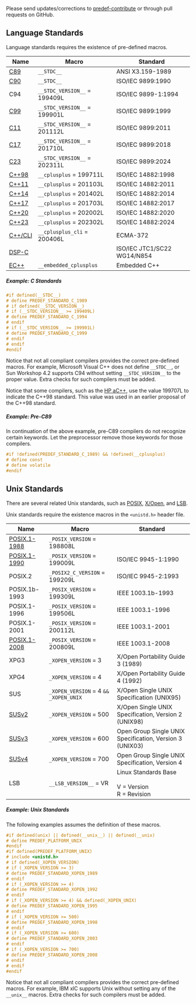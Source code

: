 Please send updates/corrections to [predef-contribute](mailto:predef-contribute@lists.sourceforge.net) or through pull requests on GitHub.

## Language Standards ##

Language standards requires the existence of pre-defined macros.

Name | Macro | Standard
---|---|---
[C89](https://en.wikipedia.org/wiki/ANSI_C#C89)|`__STDC__`|ANSI X3.159-1989
[C90](https://en.wikipedia.org/wiki/ANSI_C#C90)|`__STDC__`|ISO/IEC 9899:1990
C94|`__STDC_VERSION__` = 199409L|ISO/IEC 9899-1:1994
[C99](https://en.wikipedia.org/wiki/C99)|`__STDC_VERSION__` = 199901L|ISO/IEC 9899:1999
[C11](https://en.wikipedia.org/wiki/C11_%28C_standard_revision%29)|`__STDC_VERSION__` = 201112L|ISO/IEC 9899:2011
[C17](https://en.wikipedia.org/wiki/C18_%28C_standard_revision%29)|`__STDC_VERSION__` = 201710L|ISO/IEC 9899:2018
[C23](https://en.wikipedia.org/wiki/C23_%28C_standard_revision%29)|`__STDC_VERSION__` = 202311L|ISO/IEC 9899:2024
[C++98](https://www.open-std.org/jtc1/sc22/wg21/)|`__cplusplus` = 199711L|ISO/IEC 14882:1998
[C++11](https://en.wikipedia.org/wiki/C%2B%2B11)|`__cplusplus` = 201103L|ISO/IEC 14882:2011
[C++14](https://en.wikipedia.org/wiki/C%2B%2B14)|`__cplusplus` = 201402L|ISO/IEC 14882:2014
[C++17](https://en.wikipedia.org/wiki/C%2B%2B17)|`__cplusplus` = 201703L|ISO/IEC 14882:2017
[C++20](https://en.wikipedia.org/wiki/C%2B%2B20)|`__cplusplus` = 202002L|ISO/IEC 14882:2020
[C++23](https://en.wikipedia.org/wiki/C%2B%2B23)|`__cplusplus` = 202302L|ISO/IEC 14882:2024
[C++/CLI](https://web.archive.org/web/20160529152346/http://www.ecma-international.org/publications/standards/Ecma-372.htm)|`__cplusplus_cli` = 200406L|ECMA-372
[DSP-C](https://web.archive.org/web/20070220061023/http://www.dsp-c.org/)| |ISO/IEC JTC1/SC22 WG14/N854
[EC++](http://www.caravan.net/ec2plus/)|`__embedded_cplusplus`|Embedded C++

##### Example: C Standards #####

```c
#if defined(__STDC__)
# define PREDEF_STANDARD_C_1989
# if defined(__STDC_VERSION__)
# if (__STDC_VERSION__ >= 199409L)
# define PREDEF_STANDARD_C_1994
# endif
# if (__STDC_VERSION__ >= 199901L)
# define PREDEF_STANDARD_C_1999
# endif
# endif
#endif
```

Notice that not all compliant compilers provides the correct pre-defined macros. For example, Microsoft Visual C++ does not define `__STDC__`, or Sun Workshop 4.2 supports C94 without setting `__STDC_VERSION__` to the proper value. Extra checks for such compilers must be added.

Notice that some compilers, such as the [HP aC++](http://h21007.www2.hp.com/portal/site/dspp/menuitem.863c3e4cbcdc3f3515b49c108973a801?ciid=4b080055abe021100055abe02110275d6e10RCRD), use the value 199707L to indicate the C++98 standard. This value was used in an earlier proposal of the C++98 standard.

##### Example: Pre-C89 #####

In continuation of the above example, pre-C89 compilers do not recognize certain keywords. Let the preprocessor remove those keywords for those compilers.

```c
#if !defined(PREDEF_STANDARD_C_1989) && !defined(__cplusplus)
# define const
# define volatile
#endif
```

## Unix Standards ##

There are several related Unix standards, such as [POSIX](http://en.wikipedia.org/wiki/POSIX), [X/Open](http://en.wikipedia.org/wiki/X/Open), and [LSB](http://en.wikipedia.org/wiki/Linux_Standard_Base).

Unix standards require the existence macros in the `<unistd.h>` header file.

Name | Macro | Standard
---|---|---
[POSIX.1-1988](https://nvlpubs.nist.gov/nistpubs/Legacy/FIPS/fipspub151-1.pdf)|`_POSIX_VERSION` = 198808L|
[POSIX.1-1990](https://nvlpubs.nist.gov/nistpubs/Legacy/FIPS/fipspub151-2.pdf)|`_POSIX_VERSION` = 199009L|ISO/IEC 9945-1:1990
POSIX.2|`_POSIX2_C_VERSION` = 199209L|ISO/IEC 9945-2:1993
POSIX.1b-1993|`_POSIX_VERSION` = 199309L|IEEE 1003.1b-1993
POSIX.1-1996|`_POSIX_VERSION` = 199506L|IEEE 1003.1-1996
POSIX.1-2001|`_POSIX_VERSION` = 200112L|IEEE 1003.1-2001
[POSIX.1-2008](http://pubs.opengroup.org/onlinepubs/9699919799/)|`_POSIX_VERSION` = 200809L|IEEE 1003.1-2008
XPG3|`_XOPEN_VERSION` = 3|X/Open Portability Guide 3 (1989)
XPG4|`_XOPEN_VERSION` = 4|X/Open Portability Guide 4 (1992)
SUS|`_XOPEN_VERSION` = 4 `&&` `_XOPEN_UNIX`|X/Open Single UNIX Specification (UNIX95)
[SUSv2](https://pubs.opengroup.org/onlinepubs/7908799/toc.htm)|`_XOPEN_VERSION` = 500|X/Open Single UNIX Specification, Version 2 (UNIX98)
[SUSv3](https://pubs.opengroup.org/onlinepubs/007904975/nfindex.html)|`_XOPEN_VERSION` = 600|Open Group Single UNIX Specification, Version 3 (UNIX03)
[SUSv4](https://pubs.opengroup.org/onlinepubs/9699919799/)|`_XOPEN_VERSION` = 700|Open Group Single UNIX Specification, Version 4
LSB|`__LSB_VERSION__` = VR|Linux Standards Base<br/><br/>V = Version<br/>R = Revision

##### Example: Unix Standards #####

The following examples assumes the definition of these macros.

```c
#if defined(unix) || defined(__unix__) || defined(__unix)
# define PREDEF_PLATFORM_UNIX
#endif
#if defined(PREDEF_PLATFORM_UNIX)
# include <unistd.h>
# if defined(_XOPEN_VERSION)
# if (_XOPEN_VERSION >= 3)
# define PREDEF_STANDARD_XOPEN_1989
# endif
# if (_XOPEN_VERSION >= 4)
# define PREDEF_STANDARD_XOPEN_1992
# endif
# if (_XOPEN_VERSION >= 4) && defined(_XOPEN_UNIX)
# define PREDEF_STANDARD_XOPEN_1995
# endif
# if (_XOPEN_VERSION >= 500)
# define PREDEF_STANDARD_XOPEN_1998
# endif
# if (_XOPEN_VERSION >= 600)
# define PREDEF_STANDARD_XOPEN_2003
# endif
# if (_XOPEN_VERSION >= 700)
# define PREDEF_STANDARD_XOPEN_2008
# endif
# endif
#endif
```

Notice that not all compliant compilers provides the correct pre-defined macros. For example, IBM xlC supports Unix without setting any of the `__unix__` macros. Extra checks for such compilers must be added.
